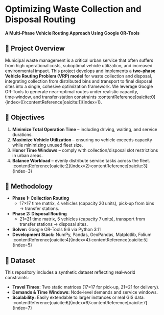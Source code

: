 # Optimizing Waste Collection and Disposal Routing  
**A Multi‑Phase Vehicle Routing Approach Using Google OR‑Tools**

## 📖 Project Overview  
Municipal waste management is a critical urban service that often suffers from high operational costs, suboptimal vehicle utilization, and increased environmental impact. This project develops and implements a **two‑phase Vehicle Routing Problem (VRP) model** for waste collection and disposal, integrating collection from distributed bins and transport to final disposal sites into a single, cohesive optimization framework. We leverage Google OR‑Tools to generate near‑optimal routes under realistic capacity, time‑window, and transfer‑station constraints :contentReference[oaicite:0]{index=0}:contentReference[oaicite:1]{index=1}.

## 🎯 Objectives  
1. **Minimize Total Operation Time** – including driving, waiting, and service durations.  
2. **Maximize Vehicle Utilization** – ensuring no vehicle exceeds capacity while minimizing unused fleet size.  
3. **Honor Time Windows** – comply with collection/disposal slot restrictions in urban areas.  
4. **Balance Workload** – evenly distribute service tasks across the fleet. :contentReference[oaicite:2]{index=2}:contentReference[oaicite:3]{index=3}

## 📐 Methodology  
- **Phase 1: Collection Routing**  
  - 17×17 time matrix, 4 vehicles (capacity 20 units), pick‑up from bins → transfer stations.  
- **Phase 2: Disposal Routing**  
  - 21×21 time matrix, 5 vehicles (capacity 7 units), transport from transfer stations → disposal sites.  
- **Solver:** Google OR‑Tools 9.6 via Python 3.11  
- **Development Stack:** NumPy, Pandas, GeoPandas, Matplotlib, Folium :contentReference[oaicite:4]{index=4}:contentReference[oaicite:5]{index=5}

## 💾 Dataset  
This repository includes a synthetic dataset reflecting real‑world constraints:  
- **Travel Times:** Two static matrices (17×17 for pick‑up, 21×21 for delivery).  
- **Demands & Time Windows:** Node‑level demands and service windows.  
- **Scalability:** Easily extendable to larger instances or real GIS data. :contentReference[oaicite:6]{index=6}:contentReference[oaicite:7]{index=7}
